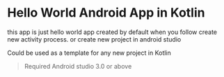 # Hello World Android App in Kotlin

this app is just hello world app created by default when you follow create new activity process. 
or create new project in android studio

Could be used as a template for any new project in Kotlin

> Required Android studio 3.0 or above
